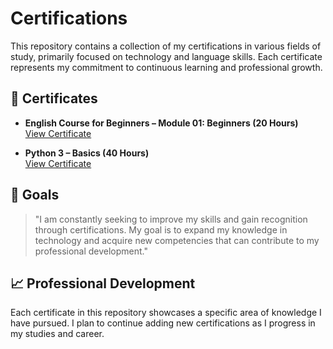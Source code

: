 # Certifications

This repository contains a collection of my certifications in various fields of study, primarily focused on technology and language skills. Each certificate represents my commitment to continuous learning and professional growth.

## 📜 Certificates

- **English Course for Beginners – Module 01: Beginners (20 Hours)**  
  [View Certificate](certificates/Killandio-Dantas-Curso-de-Ingles-para-Iniciantes-8211-Modulo-01-Beginners-8211-Gratis-e-Completo-20-HORAS-Certificado-Curso-em-Video.pdf)

- **Python 3 – Basics (40 Hours)**  
  [View Certificate](certificates/Killandio-Dantas-Python-3-8211-Mundo-1-40-Horas-Certificado-Curso-em-Video.pdf)

## 🎯 Goals

> "I am constantly seeking to improve my skills and gain recognition through certifications. My goal is to expand my knowledge in technology and acquire new competencies that can contribute to my professional development."

## 📈 Professional Development

Each certificate in this repository showcases a specific area of knowledge I have pursued. I plan to continue adding new certifications as I progress in my studies and career.

